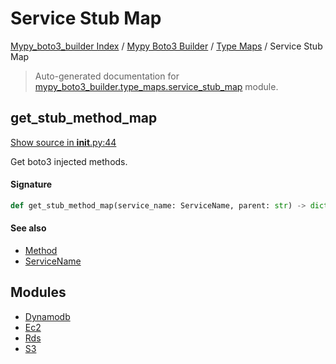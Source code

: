 # Service Stub Map

[Mypy_boto3_builder Index](../../../README.md#mypy_boto3_builder-index) / [Mypy Boto3 Builder](../../index.md#mypy-boto3-builder) / [Type Maps](../index.md#type-maps) / Service Stub Map

> Auto-generated documentation for [mypy_boto3_builder.type_maps.service_stub_map](https://github.com/youtype/mypy_boto3_builder/blob/main/mypy_boto3_builder/type_maps/service_stub_map/__init__.py) module.

## get_stub_method_map

[Show source in __init__.py:44](https://github.com/youtype/mypy_boto3_builder/blob/main/mypy_boto3_builder/type_maps/service_stub_map/__init__.py#L44)

Get boto3 injected methods.

#### Signature

```python
def get_stub_method_map(service_name: ServiceName, parent: str) -> dict[str, Method]: ...
```

#### See also

- [Method](../../structures/method.md#method)
- [ServiceName](../../service_name.md#servicename)



## Modules

- [Dynamodb](./dynamodb.md)
- [Ec2](./ec2.md)
- [Rds](./rds.md)
- [S3](./s3.md)
